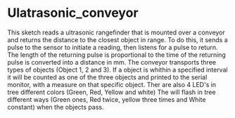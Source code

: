 # Ulatrasonic_conveyor

 This sketch reads a ultrasonic rangefinder that is mounted over a conveyor and returns the distance to the closest object in range.
    To do this, it sends a pulse to the sensor to initiate a reading, then listens for a pulse to return.
    The length of the returning pulse is proportional to the time of the returning pulse is converted into a distance in mm.
    The conveyor transports three types of objects (Object 1, 2 and 3).
    If a object is whithin a specified interval it will be counted as one of the three objects and printed to the serial monitor, with a measure on that specific object.
    Ther are also 4 LED's in tree different colors (Green, Red, Yellow and white)
    The will flash in tree different ways (Green ones, Red twice, yellow three times and White constant) when the objects pass.
